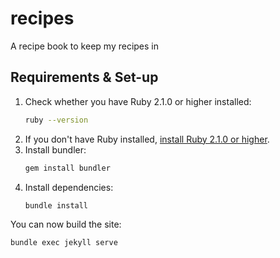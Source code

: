 # recipes

A recipe book to keep my recipes in

## Requirements & Set-up

1. Check whether you have Ruby 2.1.0 or higher installed:
   ```bash
   ruby --version
   ```
2. If you don't have Ruby installed, [install Ruby 2.1.0 or higher](https://www.ruby-lang.org/en/downloads/).
3. Install bundler:
   ```bash
   gem install bundler
   ```
4. Install dependencies:
   ```bash
   bundle install
   ```

You can now build the site:

```bash
bundle exec jekyll serve
```

